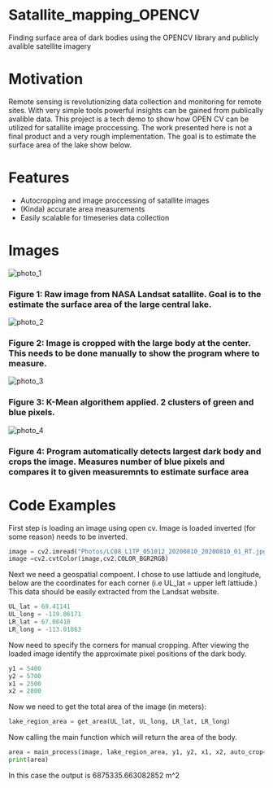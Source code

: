 # Satallite_mapping_OPENCV
Finding surface area of dark bodies using the OPENCV library and publicly avalible satellite imagery 

# Motivation
Remote sensing is revolutionizing data collection and monitoring for remote sites. With very simple tools powerful insights can be gained from publically avalible data. This project is a tech demo to show how OPEN CV can be utilized for satallite image proccessing. The work presented here is not a final product and a very rough implementation. The goal is to estimate the surface area of the lake show below. 

# Features

- Autocropping and image proccessing of satallite images
- (Kinda) accurate area measurements 
- Easily scalable for timeseries data collection 

# Images

![photo_1](https://user-images.githubusercontent.com/78721353/111085680-a5d48180-84d5-11eb-8be0-d226a4568e33.png)

### Figure 1: Raw image from NASA Landsat satallite. Goal is to the estimate the surface area of the large central lake. 

![photo_2](https://user-images.githubusercontent.com/78721353/111085761-f8ae3900-84d5-11eb-8dd2-01c5d37f2b9a.png)

### Figure 2: Image is cropped with the large body at the center. This needs to be done manually to show the program where to measure. 

![photo_3](https://user-images.githubusercontent.com/78721353/111085795-2d21f500-84d6-11eb-833c-8d3a6cf9e456.png)

### Figure 3: K-Mean algorithem applied. 2 clusters of green and blue pixels. 

![photo_4](https://user-images.githubusercontent.com/78721353/111085819-53479500-84d6-11eb-81a9-3e752148d6b6.png)

### Figure 4: Program automatically detects largest dark body and crops the image. Measures number of blue pixels and compares it to given measuremnts to estimate surface area 

# Code Examples 

First step is loading an image using open cv. Image is loaded inverted (for some reason) needs to be inverted. 
```Python
image = cv2.imread("Photos/LC08_L1TP_051012_20200810_20200810_01_RT.jpg")
image =cv2.cvtColor(image,cv2.COLOR_BGR2RGB)
```

Next we need a geospatial compoent. I chose to use lattiude and longitude, below are the coordinates for each corner (i.e UL_lat = upper left lattiude.) This data should be easily extracted from the Landsat website.  
```Python
UL_lat = 69.41141
UL_long = -119.06171
LR_lat = 67.08418
LR_long = -113.01863
```

Now need to specify the corners for manual cropping. After viewing the loaded image identify the approximate pixel positions of the dark body. 

```Python
y1 = 5400
y2 = 5700
x1 = 2500
x2 = 2800
```

Now we need to get the total area of the image (in meters): 

```Python
lake_region_area = get_area(UL_lat, UL_long, LR_lat, LR_long)
```

Now calling the main function which will return the area of the body. 

```Python
area = main_process(image, lake_region_area, y1, y2, x1, x2, auto_crop=True, vis=True)
print(area)
```
In this case the output is 6875335.663082852 m^2
